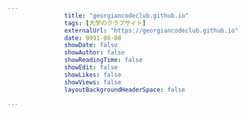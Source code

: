 ---
                title: "georgiancodeclub.github.io"
                tags: [大学のクラブサイト]
                externalUrl: "https://georgiancodeclub.github.io"
                date: 9991-08-08
                showDate: false
                showAuthor: false
                showReadingTime: false
                showEdit: false
                showLikes: false
                showViews: false
                layoutBackgroundHeaderSpace: false
                ---

